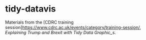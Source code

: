# tidy-datavis
Materials from the [CDRC training session]https://www.cdrc.ac.uk/events/category/training-session/, _Explaining Trump and Brexit with Tidy Data Graphic_s_.
